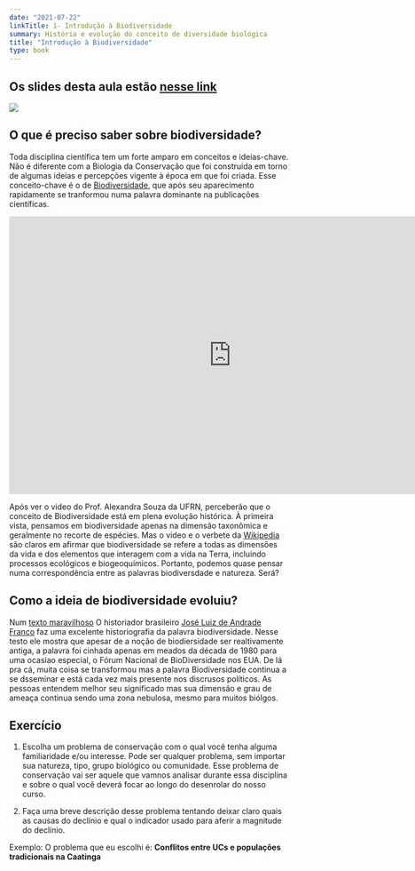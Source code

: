 ```yaml
---
date: "2021-07-22"
linkTitle: 1- Introdução à Biodiversidade
summary: História e evolução do conceito de diversidade biológica 
title: "Introdução à Biodiversidade"
type: book
---
```



## Os slides desta aula estão [nesse link](https://fplmelo.github.io/biocons/Intro_biodiversidade.html#1)

<img src=https://www.publicdomainpictures.net/pictures/240000/velka/reptile-eye.jpg>

## O que é preciso saber sobre biodiversidade?

Toda disciplina científica tem um forte amparo em conceitos e ideias-chave. Não é diferente com a Biologia da Conservação que foi construida em torno de algumas ideias e percepções vigente à época em que foi criada. Esse conceito-chave é o de [Biodiversidade](https://en.wikipedia.org/wiki/Biodiversity), que após seu aparecimento rapidamente se tranformou numa palavra dominante na publicações científicas.


<iframe width="800" height="500" src="https://www.youtube.com/embed/tPc7XQWv5BQ" title="YouTube video player" frameborder="0" allow="accelerometer; autoplay; clipboard-write; encrypted-media; gyroscope; picture-in-picture" allowfullscreen></iframe>

Após ver o video do Prof. Alexandra Souza da UFRN, perceberão que o conceito de Biodiversidade está em plena evolução histórica. À primeira vista, pensamos em biodiversidade apenas na dimensão taxonômica e geralmente no recorte de espécies. Mas o video e o verbete da [Wikipedia]() são claros em afirmar que biodiversidade se refere a todas as dimensões da vida e dos elementos que interagem com a vida na Terra, incluindo processos ecológicos e biogeoquímicos. Portanto, podemos quase pensar numa correspondência entre as palavras biodiversdade e natureza. Será?

## Como a ideia de biodiversidade evoluiu?

Num [texto maravilhoso](https://www.scielo.br/j/his/a/LZyXDZjgmVh4ssHfPPNrGHd/?lang=pt&format=pdf) O historiador brasileiro [José Luiz de Andrade Franco](http://pesquisar.unb.br/professor/jose-luiz-de-andrade-franco) faz uma excelente historiografia da palavra biodiversidade. Nesse testo ele mostra que apesar de a noção de biodiersidade ser realtivamente antiga, a palavra foi cinhada apenas em meados da década de 1980 para uma ocasiao especial, o Fórum Nacional de BioDiversidade nos EUA. De lá pra cá, muita coisa se transformou mas a palavra Biodiversidade continua a se dsseminar e está cada vez mais presente nos discrusos políticos. As pessoas entendem melhor seu significado mas sua dimensão e grau de ameaça continua sendo uma zona nebulosa, mesmo para muitos biólgos.

## Exercício

1) Escolha um problema de conservação com o qual você tenha alguma familiaridade e/ou interesse. Pode ser qualquer problema, sem importar sua natureza, tipo, grupo biológico ou comunidade. Esse problema de conservação vai ser aquele que vamnos analisar durante essa disciplina e sobre o qual você deverá focar ao longo do desenrolar do nosso curso. 

2) Faça uma breve descrição desse problema tentando deixar claro quais as causas do declínio e qual o indicador usado para aferir a magnitude do declínio.

Exemplo: O problema que eu escolhi é: **Conflitos entre UCs e populações tradicionais na Caatinga**








